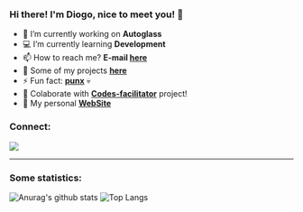 ### Hi there! I'm **Diogo**, nice to meet you! 👋

- :blue_heart: I’m currently working on **Autoglass**
- :computer: I’m currently learning **Development**
- 📫 How to reach me? **E-mail [here](mailto:diogosperax@gmail.com)**
- :open_file_folder: Some of my projects **[here](https://github.com/dsperax?tab=repositories)**
- ⚡ Fun fact: **[punx](https://github.com/punxcodes)** :skull:
- :pencil: Colaborate with **[Codes-facilitator](https://github.com/dsperax/Codes-facilitator)** project!
- :seedling: My personal **[WebSite](https://dsperax.github.io/)**

<h3 align="left">Connect:</h3>
<p align="left">
  
<a href="https://www.linkedin.com/in/diogosperandio/" target="_blank"> <img src="https://img.shields.io/badge/linkedin-%230077B5.svg?&style=for-the-badge&logo=linkedin&logoColor=white" target="_blank"/> </a> 

---
<h3 align="left">Some statistics:</h3>
<p align="left">
  
![Anurag's github stats](https://github-readme-stats.vercel.app/api?username=dsperax&show_icons=true&theme=tokyonight&count_private=true&line_height=40) ![Top Langs](https://github-readme-stats.vercel.app/api/top-langs/?username=dsperax&show_icons=true&theme=tokyonight&count_private=true)

<!--
**dsperax/dsperax** is a ✨ _special_ ✨ repository because its `README.md` (this file) appears on your GitHub profile.
